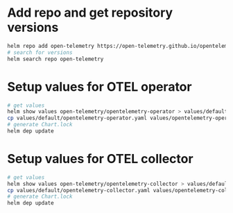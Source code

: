 # Add repo and get repository versions

```sh
helm repo add open-telemetry https://open-telemetry.github.io/opentelemetry-helm-charts
# search for versions
helm search repo open-telemetry
```

# Setup values for OTEL operator

```sh
# get values
helm show values open-telemetry/opentelemetry-operator > values/default/opentelemetry-operator.yaml
cp values/default/opentelemetry-operator.yaml values/opentelemetry-operator.yaml
# generate Chart.lock
helm dep update
```

# Setup values for OTEL collector

```sh
# get values
helm show values open-telemetry/opentelemetry-collector > values/default/opentelemetry-collector.yaml
cp values/default/opentelemetry-collector.yaml values/opentelemetry-collector.yaml
# generate Chart.lock
helm dep update
```
